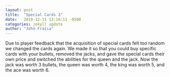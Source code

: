 ```yaml
---
layout: post
title:  "Special Cards 3"
date:   2018-12-11 13:16:11 -0500
categories: jekyll update
author: "John Frazia"
--- 
```

Due to player feedback that the acquisition of special cards felt too random we changed the cards again. We made it so that you could buy specific cards with your bullets, removed the jacks, and gave the special cards their own price and switched the abilities for the queen and the jack. Now the jack was worth 3 bullets, the queen was worth 4, the king was worth 5, and the ace was worth 6.
